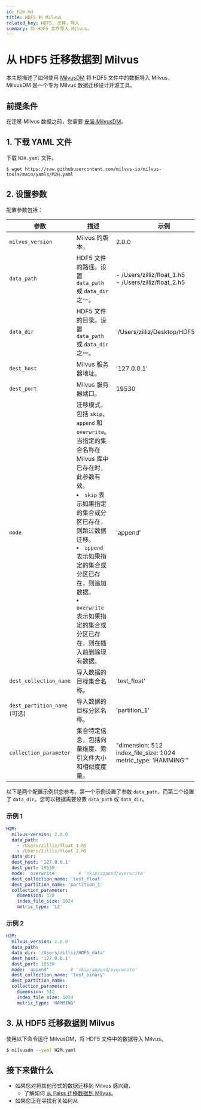 ```yaml
---
id: h2m.md
title: HDF5 到 Milvus
related_key: HDF5, 迁移，导入
summary: 将 HDF5 文件导入 Milvus。
---
```


# 从 HDF5 迁移数据到 Milvus

本主题描述了如何使用 [MilvusDM](migrate_overview.md) 将 HDF5 文件中的数据导入 Milvus，MilvusDM 是一个专为 Milvus 数据迁移设计开源工具。

## 前提条件

在迁移 Milvus 数据之前，您需要 [安装 MilvusDM](milvusdm_install.md)。

## 1. 下载 YAML 文件

下载 `M2H.yaml` 文件。

```
$ wget https://raw.githubusercontent.com/milvus-io/milvus-tools/main/yamls/M2H.yaml
```

## 2. 设置参数

配置参数包括：

| 参数                      | 描述                                   | 示例                        |
| ------------------------- | -------------------------------------- | --------------------------- |
| `milvus_version`          | Milvus 的版本。                       | 2.0.0                       |
| `data_path`               | HDF5 文件的路径。设置 `data_path` 或 `data_dir` 之一。                      | - /Users/zilliz/float_1.h5 <br/> - /Users/zilliz/float_2.h5                   |
| `data_dir`         | HDF5 文件的目录。设置 `data_path` 或 `data_dir` 之一。                      | '/Users/zilliz/Desktop/HDF5_data'                     |
| `dest_host`          | Milvus 服务器地址。                      | '127.0.0.1'     |
| `dest_port`          | Milvus 服务器端口。                       | 19530                      |
| `mode`         | 迁移模式，包括 `skip`、`append` 和 `overwrite`。当指定的集合名称在 Milvus 库中已存在时，此参数有效。 <br/> <li>`skip` 表示如果指定的集合或分区已存在，则跳过数据迁移。</li> <li>`append` 表示如果指定的集合或分区已存在，则追加数据。</li> <li>`overwrite` 表示如果指定的集合或分区已存在，则在插入前删除现有数据。</li>                    | 'append'                     |
| `dest_collection_name`          | 导入数据的目标集合名称。                      | 'test_float'                       |
| `dest_partition_name` (可选)        |  导入数据的目标分区名称。                   | 'partition_1'                 |
| `collection_parameter`         | 集合特定信息，包括向量维度、索引文件大小和相似度度量。                      | "dimension: 512 <br/> index_file_size: 1024 <br/> metric_type: 'HAMMING'"                     |

以下是两个配置示例供您参考。第一个示例设置了参数 `data_path`，而第二个设置了 `data_dir`。您可以根据需要设置 `data_path` 或 `data_dir`。

### 示例 1

```yaml
H2M:
  milvus-version: 2.0.0
  data_path:
    - /Users/zilliz/float_1.h5
    - /Users/zilliz/float_2.h5
  data_dir:
  dest_host: '127.0.0.1'
  dest_port: 19530
  mode: 'overwrite'        # 'skip/append/overwrite'
  dest_collection_name: 'test_float'
  dest_partition_name: 'partition_1'
  collection_parameter:
    dimension: 128
    index_file_size: 1024
    metric_type: 'L2'
```

### 示例 2

```yaml
H2M:
  milvus_version: 2.0.0
  data_path:
  data_dir: '/Users/zilliz/HDF5_data'
  dest_host: '127.0.0.1'
  dest_port: 19530
  mode: 'append'        # 'skip/append/overwrite'
  dest_collection_name: 'test_binary'
  dest_partition_name: 
  collection_parameter:
    dimension: 512
    index_file_size: 1024
    metric_type: 'HAMMING'
```

## 3. 从 HDF5 迁移数据到 Milvus

使用以下命令运行 MilvusDM，将 HDF5 文件中的数据导入 Milvus。

```bash
$ milvusdm --yaml H2M.yaml
```

## 接下来做什么
- 如果您对将其他形式的数据迁移到 Milvus 感兴趣，
  - 了解如何 [从 Faiss 迁移数据到 Milvus](f2m.md)。
- 如果您正在寻找有关如何从